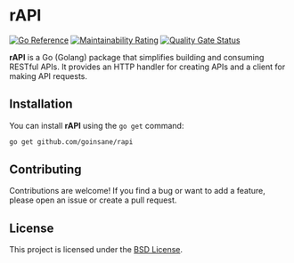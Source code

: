 # rAPI

[![Go Reference](https://pkg.go.dev/badge/github.com/goinsane/rapi.svg)](https://pkg.go.dev/github.com/goinsane/rapi)
[![Maintainability Rating](https://sonarcloud.io/api/project_badges/measure?project=goinsane_rapi&metric=sqale_rating)](https://sonarcloud.io/summary/new_code?id=goinsane_rapi)
[![Quality Gate Status](https://sonarcloud.io/api/project_badges/measure?project=goinsane_rapi&metric=alert_status)](https://sonarcloud.io/summary/new_code?id=goinsane_rapi)


**rAPI** is a Go (Golang) package that simplifies building and consuming RESTful APIs. It provides an HTTP handler for creating APIs and a client for making API requests.

## Installation

You can install **rAPI** using the `go get` command:

```sh
go get github.com/goinsane/rapi
```

## Contributing

Contributions are welcome! If you find a bug or want to add a feature, please open an issue or create a pull request.

## License

This project is licensed under the [BSD License](LICENSE).
